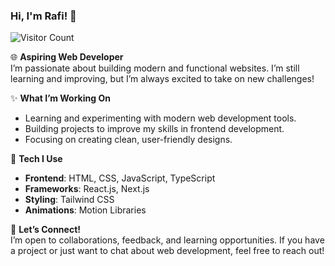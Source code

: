 ### Hi, I'm Rafi! 👋

![Visitor Count](https://visitor-badge.laobi.icu/badge?page_id=rafialisba.rafialisba)

🌐 **Aspiring Web Developer**  
I’m passionate about building modern and functional websites. I’m still learning and improving, but I’m always excited to take on new challenges!  

✨ **What I’m Working On**  
- Learning and experimenting with modern web development tools.  
- Building projects to improve my skills in frontend development.  
- Focusing on creating clean, user-friendly designs.  

🚀 **Tech I Use**  
- **Frontend**: HTML, CSS, JavaScript, TypeScript  
- **Frameworks**: React.js, Next.js  
- **Styling**: Tailwind CSS  
- **Animations**: Motion Libraries  

📩 **Let’s Connect!**  
I’m open to collaborations, feedback, and learning opportunities. If you have a project or just want to chat about web development, feel free to reach out!  
